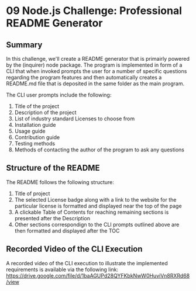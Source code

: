 
# 09 Node.js Challenge: Professional README Generator

## Summary

In this challenge, we'll create a README generator that is primairly powered by the (inquirer) node package.  The program is implemented in form of a CLI that when invoked prompts the user for a number of specific questions regarding the program features and then automatically creates a README.md file that is deposited in the same folder as the main program.

The CLI user prompts include the following:
1. Title of the project
2. Description of the project
3. List of industry standard Licenses to choose from
4. Installation guide
5. Usage guide
6. Contribution guide
7. Testing methods
8. Methods of contacting the author of the program to ask any questions

## Structure of the README
The README follows the following structure:
1. Title of project
2. The selected License badge along with a link to the website for the particular license is formatted and displayed near the top of the page
3. A clickable Table of Contents for reaching remaining sections is presented after the Description
4. Other sections correspondign to the CLI prompts outlined above are then formatted and displayed after the TOC

## Recorded Video of the CLI Execution 
A recorded video of the CLI execution to illustrate the implemented requirements is available via the following link: https://drive.google.com/file/d/1baAGUPd28QYFKbkNwW0HuviVn8RXRd68/view

